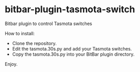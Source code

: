 # bitbar-plugin-tasmota-switch
Bitbar plugin to control Tasmota switches

How to install:

* Clone the repository.
* Edit the tasmota.30s.py and add your Tasmota switches.
* Copy the tasmota.30s.py into your BitBar plugin directory.

Enjoy.
